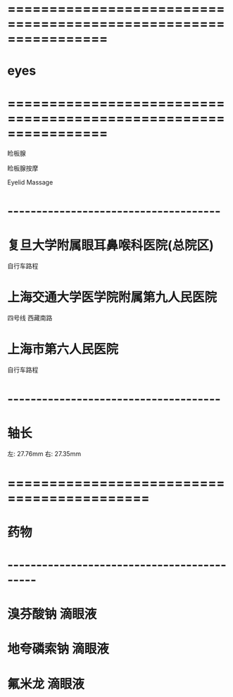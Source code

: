 # ================================================================ #
#                      eyes
# ================================================================ #


睑板腺

睑板腺按摩

Eyelid Massage

# ------------------------------------- #
#   

# 复旦大学附属眼耳鼻喉科医院(总院区)
自行车路程


# 上海交通大学医学院附属第九人民医院
四号线 西藏南路


# 上海市第六人民医院
自行车路程




# ------------------------------------- #
#            轴长
左: 27.76mm
右: 27.35mm




# =========================================== #
#                   药物
# ------------------------------------------- #

# 溴芬酸钠 滴眼液


# 地夸磷索钠 滴眼液


# 氟米龙 滴眼液





